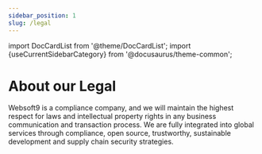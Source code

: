 ```yaml
---
sidebar_position: 1
slug: /legal
---
```


import DocCardList from '@theme/DocCardList';
import {useCurrentSidebarCategory} from '@docusaurus/theme-common';

# About our Legal

Websoft9 is a compliance company, and we will maintain the highest respect for laws and intellectual property rights in any business communication and transaction process. We are fully integrated into global services through compliance, open source, trustworthy, sustainable development and supply chain security strategies.


<DocCardList items={useCurrentSidebarCategory().items}/>
